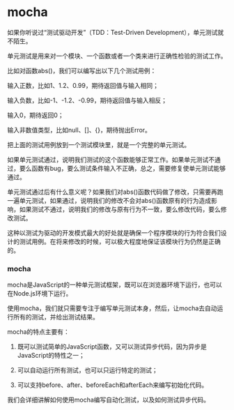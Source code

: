 # mocha

如果你听说过“测试驱动开发”（TDD：Test-Driven Development），单元测试就不陌生。

单元测试是用来对一个模块、一个函数或者一个类来进行正确性检验的测试工作。

比如对函数abs\(\)，我们可以编写出以下几个测试用例：

输入正数，比如1、1.2、0.99，期待返回值与输入相同；

输入负数，比如-1、-1.2、-0.99，期待返回值与输入相反；

输入0，期待返回0；

输入非数值类型，比如null、\[\]、{}，期待抛出Error。

把上面的测试用例放到一个测试模块里，就是一个完整的单元测试。

如果单元测试通过，说明我们测试的这个函数能够正常工作。如果单元测试不通过，要么函数有bug，要么测试条件输入不正确，总之，需要修复使单元测试能够通过。

单元测试通过后有什么意义呢？如果我们对abs\(\)函数代码做了修改，只需要再跑一遍单元测试，如果通过，说明我们的修改不会对abs\(\)函数原有的行为造成影响，如果测试不通过，说明我们的修改与原有行为不一致，要么修改代码，要么修改测试。

这种以测试为驱动的开发模式最大的好处就是确保一个程序模块的行为符合我们设计的测试用例。在将来修改的时候，可以极大程度地保证该模块行为仍然是正确的。

### mocha

mocha是JavaScript的一种单元测试框架，既可以在浏览器环境下运行，也可以在Node.js环境下运行。

使用mocha，我们就只需要专注于编写单元测试本身，然后，让mocha去自动运行所有的测试，并给出测试结果。

mocha的特点主要有：

1. 既可以测试简单的JavaScript函数，又可以测试异步代码，因为异步是JavaScript的特性之一；

2. 可以自动运行所有测试，也可以只运行特定的测试；

3. 可以支持before、after、beforeEach和afterEach来编写初始化代码。

我们会详细讲解如何使用mocha编写自动化测试，以及如何测试异步代码。